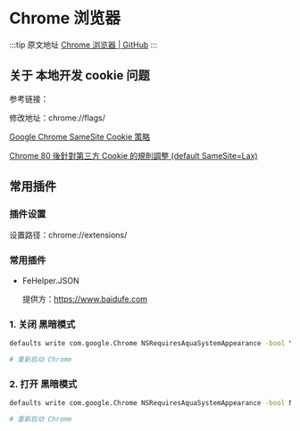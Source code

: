 # Chrome 浏览器

  :::tip 原文地址
  [Chrome 浏览器 | GitHub](https://github.com/tangxve/notes/issues/14)
  :::
  
## 关于 本地开发 cookie 问题
参考链接：

修改地址：chrome://flags/

[Google Chrome SameSite Cookie 策略](https://docs.adobe.com/content/help/zh-Hans/target/using/implement-target/before-implement/privacy/google-chrome-samesite-cookie-policies.translate.html)


[Chrome 80 後針對第三方 Cookie 的規則調整 (default SameSite=Lax)](https://medium.com/@azure820529/chrome-80-%E5%BE%8C%E9%87%9D%E5%B0%8D%E7%AC%AC%E4%B8%89%E6%96%B9-cookie-%E7%9A%84%E8%A6%8F%E5%89%87%E8%AA%BF%E6%95%B4-default-samesite-lax-aaba0bc785a3)

## 常用插件
### 插件设置

设置路径：chrome://extensions/

### 常用插件

- FeHelper.JSON 

    提供方：https://www.baidufe.com

### 1. 关闭 黑暗模式

```sh
defaults write com.google.Chrome NSRequiresAquaSystemAppearance -bool YES

# 重新启动 Chrome
```

### 2. 打开 黑暗模式

```sh
defaults write com.google.Chrome NSRequiresAquaSystemAppearance -bool NO

# 重新启动 Chrome
```
